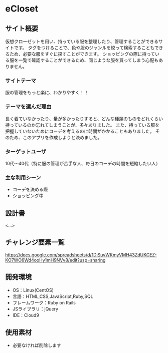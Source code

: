 # eCloset

## サイト概要
仮想クローゼットを用い、持っている服を整理したり、管理することができるサイトです。
タグをつけることで、色や服のジャンルを絞って検索することもできるため、必要な服をすぐに探すことができます。
ショッピングの際に持っている服を一覧で確認することができるため、同じような服を買ってしまう心配もありません。
 
### サイトテーマ
服の管理をもっと楽に、わかりやすく！！


### テーマを選んだ理由
長く着ていなかったり、量が多かったりすると、どんな種類のものをどれくらい持っているのか忘れてしまうことが、多々ありました。
また、持っている服を把握していないためにコーデを考えるのに時間がかかることもありました。
そのため、このアプリを作成しようと決めました。


### ターゲットユーザ
10代～40代（特に服の管理が苦手な人、毎日のコーデの時間を短縮したい人）

### 主な利用シーン
* コーデを決める際
* ショッピング中

## 設計書
<...>

## チャレンジ要素一覧
https://docs.google.com/spreadsheets/d/1DiSuvWKmyVMH43ZdUKCEZ-KO7WO6Wd4ooHy1mH9NVv8/edit?usp=sharing

## 開発環境
- OS：Linux(CentOS)
- 言語：HTML,CSS,JavaScript,Ruby,SQL
- フレームワーク：Ruby on Rails
- JSライブラリ：jQuery
- IDE：Cloud9

## 使用素材
- 必要なければ削除します
